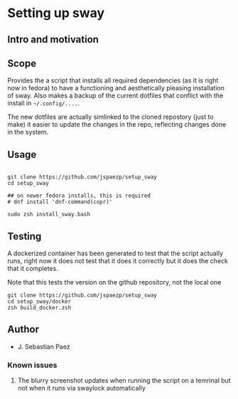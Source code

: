

# Setting up sway

## Intro and motivation

## Scope

Provides the a script that installs all required dependencies (as it is right
now in fedora) to have a functioning and aesthetically pleasing installation
of sway. Also makes a backup of the current dotfiles that conflict with the
install in `~/.config/....`.

The new dotfiles are actually simlinked to the cloned repostory (just to make)
it easier to update the changes in the repo, reflecting changes done in the 
system.

## Usage

```

git clone https://github.com/jspaezp/setup_sway
cd setup_sway

## on newer fedora installs, this is required
# dnf install 'dnf-command(copr)'

sudo zsh install_sway.bash

```

## Testing

A dockerized container  has been generated to test that the script actually 
runs, right now it does not test that it does it correctly but it does the
check that it completes.

Note that this tests the version on the github repository, not the local one

```
git clone https://github.com/jspaezp/setup_sway
cd setup_sway/docker
zsh build_docker.zsh
```

## Author

- J. Sebastian Paez

### Known issues

1. The blurry screenshot updates when running the script on a temrinal but
   not when it runs via swaylock automatically
